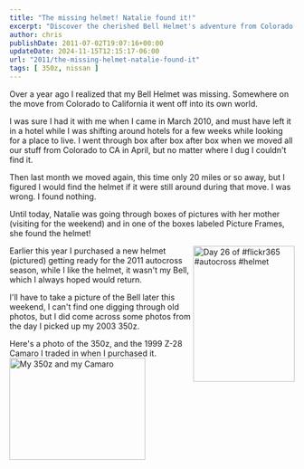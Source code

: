 ```yaml
---
title: "The missing helmet! Natalie found it!"
excerpt: "Discover the cherished Bell Helmet's adventure from Colorado to California, lost during a move, and its unexpected reunion with the owner."
author: chris
publishDate: 2011-07-02T19:07:16+00:00
updateDate: 2024-11-15T12:15:17-06:00
url: "2011/the-missing-helmet-natalie-found-it"
tags: [ 350z, nissan ]
---
```


Over a year ago I realized that my Bell Helmet was missing. Somewhere on the move from Colorado to California it went off into its own world.

I was sure I had it with me when I came in March 2010, and must have left it in a hotel while I was shifting around hotels for a few weeks while looking for a place to live. I went through box after box after box when we moved all our stuff from Colorado to CA in April, but no matter where I dug I couldn't find it.

Then last month we moved again, this time only 20 miles or so away, but I figured I would find the helmet if it were still around during that move. I was wrong. I found nothing.

Until today, Natalie was going through boxes of pictures with her mother (visiting for the weekend) and in one of the boxes labeled Picture Frames, she found the helmet!

<a title="Day 26 of #flickr365 #autocross #helmet by chrishammond, on Flickr" href="https://www.flickr.com/photos/chammond/5390956023/"><img alt="Day 26 of #flickr365 #autocross #helmet" align="right" src="https://farm6.static.flickr.com/5296/5390956023_41ce9910af_m.jpg" width="179" height="240" /></a>Earlier this year I purchased a new helmet (pictured) getting ready for the 2011 autocross season, while I like the helmet, it wasn't my Bell, which I always hoped would return.

I'll have to take a picture of the Bell later this weekend, I can't find one digging through old photos, but I did come across some photos from the day I picked up my 2003 350z.

Here's a photo of the 350z, and the 1999 Z-28 Camaro I traded in when I purchased it.
 <a title="My 350z and my Camaro by chrishammond, on Flickr" href="https://www.flickr.com/photos/chammond/5893276184/"><img alt="My 350z and my Camaro" src="https://farm6.static.flickr.com/5064/5893276184_d938cdcd93_m.jpg" width="240" height="180" /></a>

